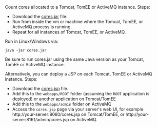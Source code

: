 Count cores allocated to a Tomcat, TomEE or ActiveMQ instance.   Steps:

 - Download the [cores.jar](https://github.com/tomitribe/cores/releases/download/cores-1.0/cores.jar) file.
 - Run from inside the vm or machine where the Tomcat, TomEE, or ActiveMQ process is running.
 - Repeat for all instances of Tomcat, TomEE, or ActiveMQ.

Run in Linux/Windows via:

```
java -jar cores.jar 
```

Be sure to run cores.jar using the same Java version as your Tomcat, TomEE or ActiveMQ instance.


Alternatively, you can deploy a JSP on each Tomcat, TomEE or ActiveMQ instance. Steps:

- Download the [cores.jsp](https://raw.githubusercontent.com/tomitribe/cores/main/cores.jsp) file.
- Add this to the `webapps/ROOT` folder (assuming the `ROOT` application is deployed) or another application on Tomcat/TomEE
- Add this to the `webapps/admin` folder on ActiveMQ
- Access the `cores.jsp` page via your server's web UI, for example http://your-server:8080/cores.jsp on Tomcat/TomEE, or http://your-server:8161/admin/cores.jsp on ActiveMQ.

